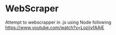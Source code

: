 # WebScraper
Attempt to webscrapper in .js using Node
following https://www.youtube.com/watch?v=LoziivfAAjE